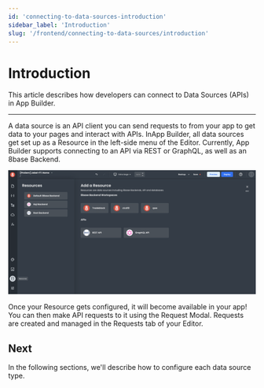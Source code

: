 ```yaml
---
id: 'connecting-to-data-sources-introduction'
sidebar_label: 'Introduction'
slug: '/frontend/connecting-to-data-sources/introduction'
---
```


# Introduction

This article describes how developers can connect to Data Sources (APIs) in App Builder.
___

A data source is an API client you can send requests to from your app to get data to your pages and interact with APIs. InApp Builder, all data sources get set up as a Resource in the left-side menu of the Editor. Currently, App Builder supports connecting to an API via REST or GraphQL, as well as an 8base Backend. 

![Resources in App Builder](./_images/ab-resources-1.png)

Once your Resource gets configured, it will become available in your app! You can then make API requests to it using the Request Modal. Requests are created and managed in the Requests tab of your Editor. 

## Next

In the following sections, we'll describe how to configure each data source type.
